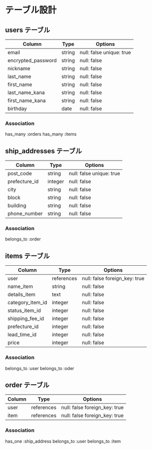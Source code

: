# テーブル設計

## users テーブル

| Column             | Type   | Options                 |
| ------------------ | ------ | ----------------------- |
| email              | string | null: false unique: true|
| encrypted_password | string | null: false             |
| nickname           | string | null: false             |
| last_name          | string | null: false             |
| first_name         | string | null: false             |
| last_name_kana     | string | null: false             |
| first_name_kana    | string | null: false             |
| birthday           | date   | null: false             |

### Association
has_many :orders
has_many :items


## ship_addresses テーブル

| Column             | Type       | Options                       |
| ------------------ | ---------- | ----------------------------- |
| post_code          | string     | null: false unique: true      |
| prefecture_id      | integer    | null: false                   |
| city               | string     | null: false                   |
| block              | string     | null: false                   |
| building           | string     | null: false                   |
| phone_number       | string     | null: false                   |

### Association
belongs_to :order


## items テーブル

| Column             | Type       | Options                       |
| ------------------ | ---------- | ----------------------------- |
| user               | references | null: false foreign_key: true |
| name_item          | string     | null: false                   |
| details_item       | text       | null: false                   |
| category_item_id   | integer    | null: false                   |
| status_item_id     | integer    | null: false                   |
| shipping_fee_id    | integer    | null: false                   |
| prefecture_id      | integer    | null: false                   |
| lead_time_id       | integer    | null: false                   |
| price              | integer    | null: false                   |

### Association
belongs_to :user
belongs_to :oder


## order テーブル

| Column             | Type       | Options                       |
| ------------------ | ---------- | ----------------------------- |
| user               | references | null: false foreign_key: true |
| item               | references | null: false foreign_key: true |

### Association
has_one :ship_address
belongs_to :user
belongs_to :item